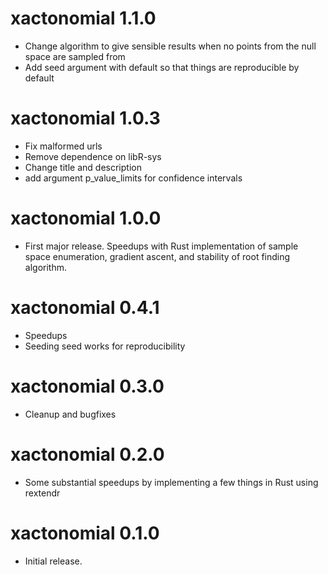 # xactonomial 1.1.0
* Change algorithm to give sensible results when no points from the null space are sampled from
* Add seed argument with default so that things are reproducible by default

# xactonomial 1.0.3

* Fix malformed urls
* Remove dependence on libR-sys
* Change title and description
* add argument p_value_limits for confidence intervals

# xactonomial 1.0.0

* First major release. Speedups with Rust implementation of sample space enumeration, gradient ascent, and stability of root finding algorithm. 

# xactonomial 0.4.1

* Speedups
* Seeding seed works for reproducibility

# xactonomial 0.3.0

* Cleanup and bugfixes


# xactonomial 0.2.0

* Some substantial speedups by implementing a few things in Rust using rextendr


# xactonomial 0.1.0

* Initial release.
